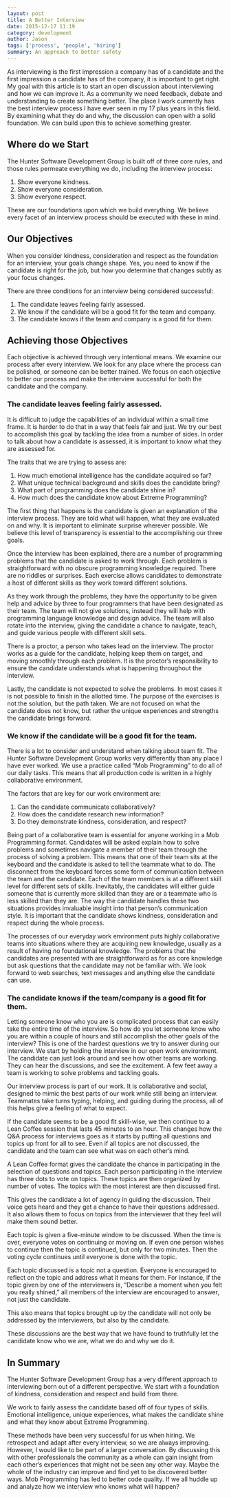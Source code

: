 ```yaml
---
layout: post
title: A Better Interview
date: 2015-12-17 11:19
category: development
author: Jason
tags: ['process', 'people', 'hiring']
summary: An approach to better safety
---
```


As interviewing is the first impression a company has of a candidate and the first impression a candidate has of the company, it is important to get right. My goal with this article is to start an open discussion about interviewing and how we can improve it. As a community we need feedback, debate and understanding to create something better. The place I work currently has the best interview process I have ever seen in my 17 plus years in this field. By examining what they do and why, the discussion can open with a solid foundation. We can build upon this to achieve something greater. 

## Where do we Start

The Hunter Software Development Group is built off of three core rules, and those rules permeate everything we do, including the interview process:

1.	Show everyone kindness.
2.	Show everyone consideration.
3.	Show everyone respect.

These are our foundations upon which we build everything. We believe every facet of an interview process should be executed with these in mind.

## Our Objectives

When you consider kindness, consideration and respect as the foundation for an interview, your goals change shape. Yes, you need to know if the candidate is right for the job, but how you determine that changes subtly as your focus changes.

There are three conditions for an interview being considered successful:

1.	The candidate leaves feeling fairly assessed.
2.	We know if the candidate will be a good fit for the team and company.
3.	The candidate knows if the team and company is a good fit for them.

## Achieving those Objectives

Each objective is achieved through very intentional means. We examine our process after every interview. We look for any place where the process can be polished, or someone can be better trained. We focus on each objective to better our process and make the interview successful for both the candidate and the company.

### The candidate leaves feeling fairly assessed.

It is difficult to judge the capabilities of an individual within a small time frame. It is harder to do that in a way that feels fair and just. We try our best to accomplish this goal by tackling the idea from a number of sides. In order to talk about how a candidate is assessed, it is important to know what they are assessed for.

The traits that we are trying to assess are:

1.	How much emotional intelligence has the candidate acquired so far?
2.	What unique technical background and skills does the candidate bring?
3.	What part of programming does the candidate shine in?
4.	How much does the candidate know about Extreme Programming?

The first thing that happens is the candidate is given an explanation of the interview process. They are told what will happen, what they are evaluated on and why. It is important to eliminate surprise wherever possible. We believe this level of transparency is essential to the accomplishing our three goals. 

Once the interview has been explained, there are a number of programming problems that the candidate is asked to work through. Each problem is straightforward with no obscure programming knowledge required. There are no riddles or surprises. Each exercise allows candidates to demonstrate a host of different skills as they work toward different solutions.

As they work through the problems, they have the opportunity to be given help and advice by three to four programmers that have been designated as their team. The team will not give solutions, instead they will help with programming language knowledge and design advice. The team will also rotate into the interview, giving the candidate a chance to navigate, teach, and guide various people with different skill sets.

There is a proctor, a person who takes lead on the interview. The proctor works as a guide for the candidate, helping keep them on target, and moving smoothly through each problem. It is the proctor’s responsibility to ensure the candidate understands what is happening throughout the interview.

Lastly, the candidate is not expected to solve the problems. In most cases it is not possible to finish in the allotted time. The purpose of the exercises is not the solution, but the path taken. We are not focused on what the candidate does not know, but rather the unique experiences and strengths the candidate brings forward.

### We know if the candidate will be a good fit for the team.

There is a lot to consider and understand when talking about team fit. The Hunter Software Development Group works very differently than any place I have ever worked. We use a practice called “Mob Programming” to do all of our daily tasks. This means that all production code is written in a highly collaborative environment.

The factors that are key for our work environment are:

1.	Can the candidate communicate collaboratively?
2.	How does the candidate research new information?
3.	Do they demonstrate kindness, consideration, and respect?

Being part of a collaborative team is essential for anyone working in a Mob Programming format. Candidates will be asked explain how to solve problems and sometimes navigate a member of their team through the process of solving a problem. This means that one of their team sits at the keyboard and the candidate is asked to tell the teammate what to do. The disconnect from the keyboard forces some form of communication between the team and the candidate. Each of the team members is at a different skill level for different sets of skills. Inevitably, the candidates will either guide someone that is currently more skilled than they are or a teammate who is less skilled than they are. The way the candidate handles these two situations provides invaluable insight into that person’s communication style. It is important that the candidate shows kindness, consideration and respect during the whole process.

The processes of our everyday work environment puts highly collaborative teams into situations where they are acquiring new knowledge, usually as a result of having no foundational knowledge. The problems that the candidates are presented with are straightforward as for as core knowledge but ask questions that the candidate may not be familiar with. We look forward to web searches, text messages and anything else the candidate can use.

### The candidate knows if the team/company is a good fit for them.

Letting someone know who you are is complicated process that can easily take the entire time of the interview. So how do you let someone know who you are within a couple of hours and still accomplish the other goals of the interview? This is one of the hardest questions we try to answer during our interview. We start by holding the interview in our open work environment. The candidate can just look around and see how other teams are working. They can hear the discussions, and see the excitement. A few feet away a team is working to solve problems and tackling goals.

Our interview process is part of our work. It is collaborative and social, designed to mimic the best parts of our work while still being an interview. Teammates take turns typing, helping, and guiding during the process, all of this helps give a feeling of what to expect.

If the candidate seems to be a good fit skill-wise, we then continue to a Lean Coffee session that lasts 45 minutes to an hour. This changes how the Q&A process for interviews goes as it starts by putting all questions and topics up front for all to see. Even if all topics are not discussed, the candidate and the team can see what was on each other’s mind.

A Lean Coffee format gives the candidate the chance in participating in the selection of questions and topics. Each person participating in the interview has three dots to vote on topics. These topics are then organized by number of votes. The topics with the most interest are then discussed first.

This gives the candidate a lot of agency in guiding the discussion. Their voice gets heard and they get a chance to have their questions addressed. It also allows them to focus on topics from the interviewer that they feel will make them sound better.

Each topic is given a five-minute window to be discussed. When the time is over, everyone votes on continuing or moving on. If even one person wishes to continue then the topic is continued, but only for two minutes. Then the voting cycle continues until everyone is done with the topic.

Each topic discussed is a topic not a question. Everyone is encouraged to reflect on the topic and address what it means for them. For instance, if the topic given by one of the interviewers is, “Describe a moment when you felt you really shined,” all members of the interview are encouraged to answer, not just the candidate.

This also means that topics brought up by the candidate will not only be addressed by the interviewers, but also by the candidate.

These discussions are the best way that we have found to truthfully let the candidate know who we are, what we do and why we do it.

## In Summary

The Hunter Software Development Group has a very different approach to interviewing born out of a different perspective. We start with a foundation of kindness, consideration and respect and build from there.

We work to fairly assess the candidate based off of four types of skills. Emotional intelligence, unique experiences, what makes the candidate shine and what they know about Extreme Programming.

These methods have been very successful for us when hiring. We retrospect and adapt after every interview, so we are always improving. However, I would like to be part of a larger conversation. By discussing this with other professionals the community as a whole can gain insight from each other’s experiences that might not be seen any other way. Maybe the whole of the industry can improve and find yet to be discovered better ways. Mob Programming has led to better code quality. If we all huddle up and analyze how we interview who knows what will happen?
